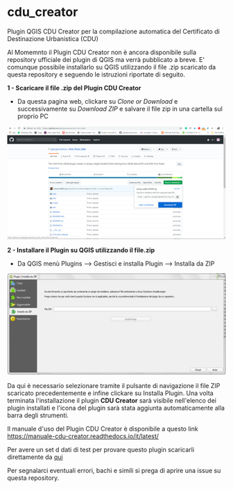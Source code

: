 # cdu_creator
Plugin QGIS CDU Creator per la compilazione automatica del Certificato di Destinazione Urbanistica (CDU)

Al Momemnto il Plugin CDU Creator non è ancora disponibile sulla repository ufficiale dei plugin di QGIS ma verrà pubblicato a breve. E' comunque possibile installarlo su QGIS utilizzando il file .zip scaricato da questa repository e seguendo le istruzioni riportate di seguito.

**1 - Scaricare il file .zip del Plugin CDU Creator**
* Da questa pagina web, clickare su *Clone or Download* e successivamente su *Download ZIP* e salvare il file zip in una cartella sul proprio PC

![download](https://github.com/gtergeomatica/tutorial-lidar-qgis/blob/master/img/download.png)

**2 - Installare il Plugin su QGIS utilizzando il file.zip**
* Da QGIS menù Plugins --> Gestisci e installa Plugin --> Installa da ZIP

![installa_zip](https://github.com/gtergeomatica/tutorial-lidar-qgis/blob/master/img/installa_zip.png)

Da qui è necessario selezionare tramite il pulsante di navigazione il file ZIP scaricato precedentemente e infine clickare su Installa Plugin. Una volta terminata l'installazione il plugin **CDU Creator** sarà visibile nell'elenco dei plugin installati e l'icona del plugin sarà stata aggiunta automaticamente alla barra degli strumenti.

Il manuale d'uso del Plugin CDU Creator è disponibile a questo link https://manuale-cdu-creator.readthedocs.io/it/latest/

Per avere un set d dati di test per provare questo plugin scaricarli direttamente da [qui](https://manuale-cdu-creator.readthedocs.io/it/latest/plugin.html#esempio)

Per segnalarci eventuali errori, bachi e simili si prega di aprire una issue su questa repository.



